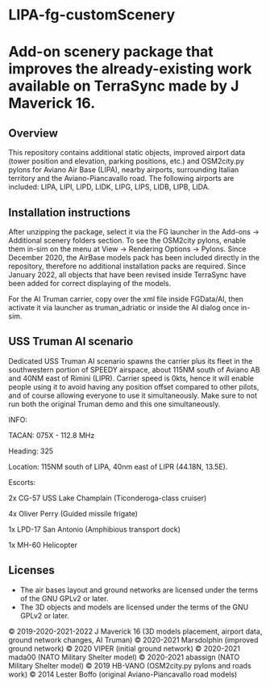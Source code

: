 # LIPA-fg-customScenery
Add-on scenery package that improves the already-existing work available on TerraSync made by J Maverick 16.
=====================

Overview
-------------------------
This repository contains additional static objects, improved airport data (tower position and elevation, parking positions, etc.) and OSM2city.py pylons for Aviano Air Base (LIPA), nearby airports, surrounding Italian territory and the Aviano-Piancavallo road.
The following airports are included: LIPA, LIPI, LIPD, LIDK, LIPG, LIPS, LIDB, LIPB, LIDA.

Installation instructions
-------------------------
After unzipping the package, select it via the FG launcher in the Add-ons -> Additional scenery folders section.
To see the OSM2city pylons, enable them in-sim on the menu at View -> Rendering Options -> Pylons.
Since December 2020, the AirBase models pack has been included directly in the repository, therefore no additional installation packs are required.
Since January 2022, all objects that have been revised inside TerraSync have been added for correct displaying of the models.

For the AI Truman carrier, copy over the xml file inside FGData/AI, then activate it via launcher as truman_adriatic or inside the AI dialog once in-sim.

USS Truman AI scenario
-------------------------
Dedicated USS Truman AI scenario spawns the carrier plus its fleet in the southwestern portion of SPEEDY airspace, about 115NM south of Aviano AB and 40NM east of Rimini (LIPR).
Carrier speed is 0kts, hence it will enable people using it to avoid having any position offset compared to other pilots, and of course allowing everyone to use it simultaneously.
Make sure to not run both the original Truman demo and this one simultaneously.

INFO:

TACAN: 075X - 112.8 MHz

Heading: 325

Location: 115NM south of LIPA, 40nm east of LIPR (44.18N, 13.5E).

Escorts:

2x CG-57 USS Lake Champlain (Ticonderoga-class cruiser)

4x Oliver Perry (Guided missile frigate)

1x LPD-17 San Antonio (Amphibious transport dock)

1x MH-60 Helicopter

Licenses
--------

*  The air bases layout and ground networks are licensed under the terms of the GNU GPLv2 or later.
*  The 3D objects and models are licensed under the terms of the GNU GPLv2 or later.
  

:copyright: 2019-2020-2021-2022 J Maverick 16 (3D models placement, airport data, ground network changes, AI Truman)
:copyright: 2020-2021 Marsdolphin (improved ground network)
:copyright: 2020 VIPER (initial ground network)
:copyright: 2020-2021 mada00 (NATO Military Shelter model)
:copyright: 2020-2021 abassign (NATO Military Shelter model)
:copyright: 2019 HB-VANO (OSM2city.py pylons and roads work)
:copyright: 2014 Lester Boffo (original Aviano-Piancavallo road models)
